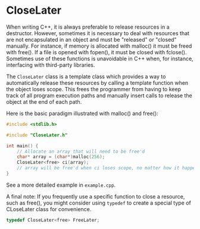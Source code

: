 # CloseLater

When writing C++, it is always preferable to release resources in a destructor. However, sometimes it is necessary to deal with resources that are not encapsulated in an object and must be "released" or "closed" manually. For instance, if memory is allocated with malloc() it must be freed with free(). If a file is opened with fopen(), it must be closed with fclose(). Sometimes use of these functions is unavoidable in C++ when, for instance, interfacing with third-party libraries.

The `CloseLater` class is a template class which provides a way to automatically release these resources by calling a template function when the object loses scope. This frees the programmer from having to keep track of all program execution paths and manually insert calls to release the object at the end of each path.

Here is the basic paradigm illustrated with malloc() and free():

```c++
#include <stdlib.h>

#include "CloseLater.h"

int main() {
	// Allocate an array that will need to be free'd
	char* array = (char*)malloc(256);
	CloseLater<free> ci(array);
	// array will be free'd when ci loses scope, no matter how it happens
}
```

See a more detailed example in `example.cpp`.

A final note: If you frequently use a specific function to close a resource, such as free(), you might consider using `typedef` to create a special type of CLoseLater class for convenience.

```c++
typedef CloseLater<free> FreeLater;
```
